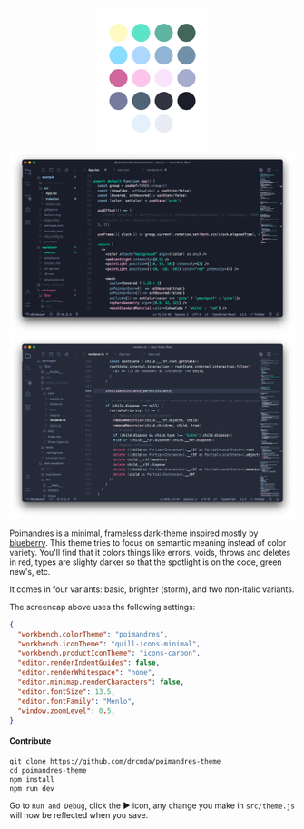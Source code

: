 <p align="middle">
  <img src="assets/dots.png" />
  <img src="assets/screencap.png" />
  <img src="assets/screencap-bright.png" />
</p>

Poimandres is a minimal, frameless dark-theme inspired mostly by [blueberry](https://github.com/peymanslh/vscode-blueberry-dark-theme). This theme tries to focus on semantic meaning instead of color variety. You'll find that it colors things like errors, voids, throws and deletes in red, types are slighty darker so that the spotlight is on the code, green new's, etc.

It comes in four variants: basic, brighter (storm), and two non-italic variants.

The screencap above uses the following settings:

```json
{
  "workbench.colorTheme": "poimandres",
  "workbench.iconTheme": "quill-icons-minimal",
  "workbench.productIconTheme": "icons-carbon",
  "editor.renderIndentGuides": false,
  "editor.renderWhitespace": "none",
  "editor.minimap.renderCharacters": false,
  "editor.fontSize": 13.5,
  "editor.fontFamily": "Menlo",
  "window.zoomLevel": 0.5,
}
```

#### Contribute

    git clone https://github.com/drcmda/poimandres-theme
    cd poimandres-theme
    npm install
    npm run dev

Go to `Run and Debug`, click the ▶ icon, any change you make in `src/theme.js` will now be reflected when you save.
